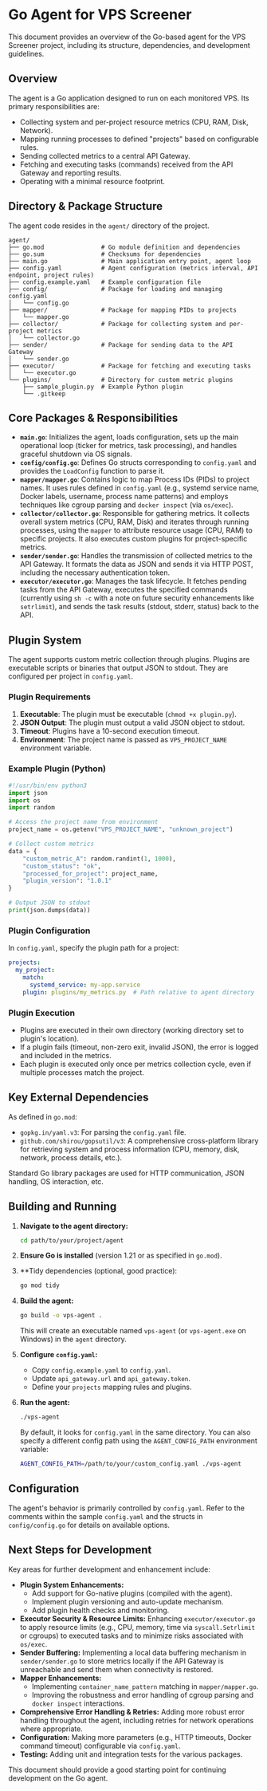 # Go Agent for VPS Screener

This document provides an overview of the Go-based agent for the VPS Screener project, including its structure, dependencies, and development guidelines.

## Overview

The agent is a Go application designed to run on each monitored VPS. Its primary responsibilities are:
- Collecting system and per-project resource metrics (CPU, RAM, Disk, Network).
- Mapping running processes to defined "projects" based on configurable rules.
- Sending collected metrics to a central API Gateway.
- Fetching and executing tasks (commands) received from the API Gateway and reporting results.
- Operating with a minimal resource footprint.

## Directory & Package Structure

The agent code resides in the `agent/` directory of the project.

```
agent/
├── go.mod                # Go module definition and dependencies
├── go.sum                # Checksums for dependencies
├── main.go               # Main application entry point, agent loop
├── config.yaml           # Agent configuration (metrics interval, API endpoint, project rules)
├── config.example.yaml   # Example configuration file
├── config/               # Package for loading and managing config.yaml
│   └── config.go
├── mapper/               # Package for mapping PIDs to projects
│   └── mapper.go
├── collector/            # Package for collecting system and per-project metrics
│   └── collector.go
├── sender/               # Package for sending data to the API Gateway
│   └── sender.go
├── executor/             # Package for fetching and executing tasks
│   └── executor.go
└── plugins/              # Directory for custom metric plugins
    ├── sample_plugin.py  # Example Python plugin
    └── .gitkeep
```

## Core Packages & Responsibilities

- **`main.go`**: Initializes the agent, loads configuration, sets up the main operational loop (ticker for metrics, task processing), and handles graceful shutdown via OS signals.
- **`config/config.go`**: Defines Go structs corresponding to `config.yaml` and provides the `LoadConfig` function to parse it.
- **`mapper/mapper.go`**: Contains logic to map Process IDs (PIDs) to project names. It uses rules defined in `config.yaml` (e.g., systemd service name, Docker labels, username, process name patterns) and employs techniques like cgroup parsing and `docker inspect` (via `os/exec`).
- **`collector/collector.go`**: Responsible for gathering metrics. It collects overall system metrics (CPU, RAM, Disk) and iterates through running processes, using the `mapper` to attribute resource usage (CPU, RAM) to specific projects. It also executes custom plugins for project-specific metrics.
- **`sender/sender.go`**: Handles the transmission of collected metrics to the API Gateway. It formats the data as JSON and sends it via HTTP POST, including the necessary authentication token.
- **`executor/executor.go`**: Manages the task lifecycle. It fetches pending tasks from the API Gateway, executes the specified commands (currently using `sh -c` with a note on future security enhancements like `setrlimit`), and sends the task results (stdout, stderr, status) back to the API.

## Plugin System

The agent supports custom metric collection through plugins. Plugins are executable scripts or binaries that output JSON to stdout. They are configured per project in `config.yaml`.

### Plugin Requirements

1. **Executable**: The plugin must be executable (`chmod +x plugin.py`).
2. **JSON Output**: The plugin must output a valid JSON object to stdout.
3. **Timeout**: Plugins have a 10-second execution timeout.
4. **Environment**: The project name is passed as `VPS_PROJECT_NAME` environment variable.

### Example Plugin (Python)

```python
#!/usr/bin/env python3
import json
import os
import random

# Access the project name from environment
project_name = os.getenv("VPS_PROJECT_NAME", "unknown_project")

# Collect custom metrics
data = {
    "custom_metric_A": random.randint(1, 1000),
    "custom_status": "ok",
    "processed_for_project": project_name,
    "plugin_version": "1.0.1"
}

# Output JSON to stdout
print(json.dumps(data))
```

### Plugin Configuration

In `config.yaml`, specify the plugin path for a project:

```yaml
projects:
  my_project:
    match:
      systemd_service: my-app.service
    plugin: plugins/my_metrics.py  # Path relative to agent directory
```

### Plugin Execution

- Plugins are executed in their own directory (working directory set to plugin's location).
- If a plugin fails (timeout, non-zero exit, invalid JSON), the error is logged and included in the metrics.
- Each plugin is executed only once per metrics collection cycle, even if multiple processes match the project.

## Key External Dependencies

As defined in `go.mod`:

- `gopkg.in/yaml.v3`: For parsing the `config.yaml` file.
- `github.com/shirou/gopsutil/v3`: A comprehensive cross-platform library for retrieving system and process information (CPU, memory, disk, network, process details, etc.).

Standard Go library packages are used for HTTP communication, JSON handling, OS interaction, etc.

## Building and Running

1.  **Navigate to the agent directory:**
    ```bash
    cd path/to/your/project/agent
    ```
2.  **Ensure Go is installed** (version 1.21 or as specified in `go.mod`).
3.  **Tidy dependencies (optional, good practice):
    ```bash
    go mod tidy
    ```
4.  **Build the agent:**
    ```bash
    go build -o vps-agent .
    ```
    This will create an executable named `vps-agent` (or `vps-agent.exe` on Windows) in the `agent` directory.

5.  **Configure `config.yaml`:**
    - Copy `config.example.yaml` to `config.yaml`.
    - Update `api_gateway.url` and `api_gateway.token`.
    - Define your `projects` mapping rules and plugins.

6.  **Run the agent:**
    ```bash
    ./vps-agent
    ```
    By default, it looks for `config.yaml` in the same directory. You can also specify a different config path using the `AGENT_CONFIG_PATH` environment variable:
    ```bash
    AGENT_CONFIG_PATH=/path/to/your/custom_config.yaml ./vps-agent
    ```

## Configuration

The agent's behavior is primarily controlled by `config.yaml`. Refer to the comments within the sample `config.yaml` and the structs in `config/config.go` for details on available options.

## Next Steps for Development

Key areas for further development and enhancement include:

- **Plugin System Enhancements:**
    - Add support for Go-native plugins (compiled with the agent).
    - Implement plugin versioning and auto-update mechanism.
    - Add plugin health checks and monitoring.
- **Executor Security & Resource Limits:** Enhancing `executor/executor.go` to apply resource limits (e.g., CPU, memory, time via `syscall.Setrlimit` or cgroups) to executed tasks and to minimize risks associated with `os/exec`.
- **Sender Buffering:** Implementing a local data buffering mechanism in `sender/sender.go` to store metrics locally if the API Gateway is unreachable and send them when connectivity is restored.
- **Mapper Enhancements:**
    - Implementing `container_name_pattern` matching in `mapper/mapper.go`.
    - Improving the robustness and error handling of cgroup parsing and `docker inspect` interactions.
- **Comprehensive Error Handling & Retries:** Adding more robust error handling throughout the agent, including retries for network operations where appropriate.
- **Configuration:** Making more parameters (e.g., HTTP timeouts, Docker command timeout) configurable via `config.yaml`.
- **Testing:** Adding unit and integration tests for the various packages.

This document should provide a good starting point for continuing development on the Go agent. 